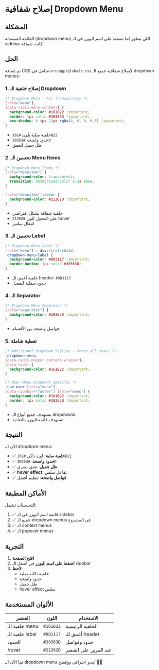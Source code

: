 # إصلاح شفافية Dropdown Menu

## المشكلة
القائمة المنسدلة (dropdown menu) اللي بتظهر لما تضغط على اسم اليوزر في الـ sidebar كانت شفافة.

## الحل
تم إضافة CSS شامل في `src/app/globals.css` لإصلاح شفافية جميع الـ dropdown menus:

### 1. إصلاح خلفية الـ Dropdown
```css
/* Dropdown Menu - Fix transparency */
[role="menu"],
[data-radix-menu-content] {
  background-color: #161B22 !important;
  border: 1px solid #30363D !important;
  box-shadow: 0 4px 12px rgba(0, 0, 0, 0.3) !important;
}
```
- خلفية صلبة بلون `#161B22`
- حدود واضحة `#30363D`
- ظل جميل للعمق

### 2. تحسين الـ Menu Items
```css
/* Dropdown Menu Items */
[role="menuitem"] {
  background-color: transparent;
  transition: background-color 0.2s ease;
}

[role="menuitem"]:hover {
  background-color: #21262D !important;
}
```
- خلفية شفافة بشكل افتراضي
- تتحول للون `#21262D` على hover
- انتقال سلس

### 3. تحسين الـ Label
```css
/* Dropdown Menu Label */
[role="menu"] > div:first-child,
.dropdown-menu-label {
  background-color: #0D1117 !important;
  border-bottom: 1px solid #30363D;
}
```
- خلفية أغمق للـ header: `#0D1117`
- حدود سفلية للفصل

### 4. الـ Separator
```css
/* Dropdown Menu Separator */
[role="separator"] {
  background-color: #30363D !important;
}
```
- فواصل واضحة بين الأقسام

### 5. تغطية شاملة
```css
/* Additional Dropdown Styling - Cover all cases */
.dropdown-menu,
[data-radix-popper-content-wrapper],
[data-side] {
  background-color: #161B22 !important;
}

/* User Menu Dropdown specific */
.nav-user [role="menu"],
[data-sidebar="footer"] [role="menu"] {
  background-color: #161B22 !important;
  border: 1px solid #30363D !important;
}
```
- تستهدف جميع أنواع الـ dropdowns
- تستهدف قائمة اليوزر بالتحديد

## النتيجة

الآن الـ dropdown menu:
- ✅ **خلفية صلبة**: لون داكن `#161B22`
- ✅ **حدود واضحة**: `#30363D`
- ✅ **ظل جميل**: عمق بصري
- ✅ **hover effect**: تفاعل سلس
- ✅ **فواصل واضحة**: تنظيم أفضل

## الأماكن المطبقة

التحسينات تشمل:
1. ✅ قائمة اسم اليوزر في الـ sidebar
2. ✅ جميع الـ dropdown menus في المشروع
3. ✅ الـ context menus
4. ✅ الـ popover menus

## التجربة

1. **افتح الصفحة**
2. **اضغط على اسم اليوزر** في أسفل الـ sidebar
3. **لاحظ**:
   - خلفية داكنة صلبة
   - حدود واضحة
   - ظل جميل
   - hover effect سلس

## الألوان المستخدمة

| العنصر | اللون | الاستخدام |
|--------|-------|-----------|
| خلفية الـ menu | `#161B22` | الخلفية الرئيسية |
| خلفية الـ label | `#0D1117` | أغمق للـ header |
| الحدود | `#30363D` | حدود وفواصل |
| hover | `#21262D` | عند المرور على العنصر |

تم! الآن الـ dropdown menu يبدو احترافي ووقضح! 🎨✨

